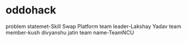 # oddohack

problem statemet-Skill Swap Platform
team leader-Lakshay Yadav
team member-kush divyanshu jatin
team name-TeamNCU
